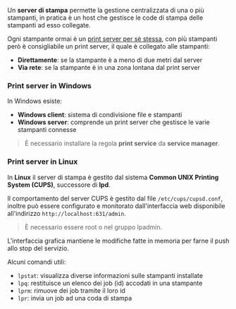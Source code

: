 Un **server di stampa** permette la gestione centralizzata di una o più stampanti, in pratica è un host che gestisce le code di stampa delle stampanti ad esso collegate.

Ogni stampante ormai è un <u>print server per sè stessa</u>, con più stampanti però è consigliabile un print server, il quale è collegato alle stampanti:
- **Direttamente**: se la stampante è a meno di due metri dal server
- **Via rete**: se la stampante è in una zona lontana dal print server
### Print server in Windows
In Windows esiste:
- **Windows client**: sistema di condivisione file e stampanti
- **Windows server**: comprende un print server che gestisce le varie stampanti connesse
>È necessario installare la regola **print service** da **service manager**.

### Print server in Linux
In **Linux** il server di stampa è gestito dal sistema **Common UNIX Printing System (CUPS)**, successore di **lpd**.

Il comportamento del server CUPS è gestito dal file `/etc/cups/cupsd.conf`, inoltre può essere configurato e monitorato dall'interfaccia web disponibile all'indirizzo `http://localhost:631/admin`.
>È necessario essere root o nel gruppo lpadmin.

L'interfaccia grafica mantiene le modifiche fatte in memoria per farne il push allo stop del servizio.

Alcuni comandi utili:
- `lpstat`: visualizza diverse informazioni sulle stampanti installate
- `lpq`: restituisce un elenco dei job (id) accodati in una stampante
- `lprm`: rimuove dei job tramite il loro id
- `lpr`: invia un job ad una coda di stampa
